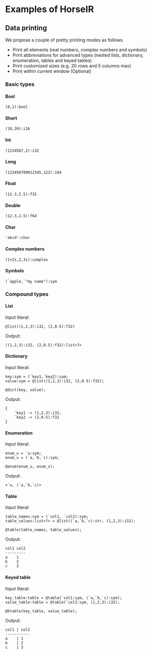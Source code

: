 # Examples of HorseIR

## Data printing

We propose a couple of pretty printing modes as follows.

- Print all elements (real numbers, complex numbers and symbols)
- Print abbreviations for advanced types (nested lists, dictionary,
  enumeration, tables and keyed tables)
- Print customized sizes (e.g. 20 rows and 5 columns max)
- Print within current window (Optional)

### Basic types

#### Bool

```no-highlight
(0,1):bool
```

#### Short

```no-highlight
(10,20):i16
```

#### Int

```no-highlight
(1234567,2):i32
```

#### Long

```no-highlight
(123456789012345,123):i64
```

#### Float

```no-highlight
(12.3,2.5):f32
```

#### Double

```no-highlight
(12.3,2.5):f64
```

#### Char

```no-highlight
'abcd':char
```

#### Complex numbers

```no-highlight
(1+2i,2,3i):complex
```

#### Symbols

```no-highlight
(`apple,`"my name"):sym
```


### Compound types

#### List

Input literal:

```no-highlight
@list((1,2,3):i32, (2,0.5):f32)
```

Output:

```no-highlight
((1,2,3):i32, (2,0.5):f32):list<?>
```

#### Dictionary

Input literal:

```no-highlight
key:sym = (`key1,`key2):sym;
value:sym = @list((1,2,3):i32, (2,0.5):f32);

@dict(key, value);
```

Output:

```no-highlight
{
    `key1 -> (1,2,3):i32,
    `key2 -> (2,0.5):f32
}
```

#### Enumeration

Input literal:

```no-highlight
enum_u = `u:sym;
enum_v = (`a,`b,`c):sym;

@enum(enum_u, enum_v);
```

Output:

```no-highlight
<`u, (`a,`b,`c)>
```

#### Table

Input literal:

```no-highlight
table_names:sym = (`col1, `col2):sym;
table_values:list<?> = @list((`a,`b,`c):str, (1,2,3):i32);

@table(table_names, table_values);
```

Output:

```no-highlight
col1 col2
---------
a    1   
b    2   
c    3   
```

#### Keyed table

Input literal:

```no-highlight
key_table:table = @table(`col1:sym, (`a,`b,`c):sym);
value_table:table = @table(`col2:sym, (1,2,3):i32);

@ktable(key_table, value_table);
```

Output:

```no-highlight
col1 | col2
-----------
a    | 1   
b    | 2   
c    | 3   
```


